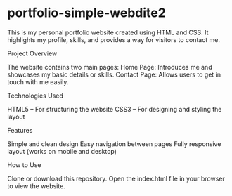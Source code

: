 # portfolio-simple-webdite2


This is my personal portfolio website created using HTML and CSS.
It highlights my profile, skills, and provides a way for visitors to contact me.

 Project Overview

The website contains two main pages:
Home Page: Introduces me and showcases my basic details or skills.
Contact Page: Allows users to get in touch with me easily.

 Technologies Used

HTML5 – For structuring the website
CSS3 – For designing and styling the layout

 Features

Simple and clean design
Easy navigation between pages
Fully responsive layout (works on mobile and desktop)

 How to Use

Clone or download this repository.
Open the index.html file in your browser to view the website.
